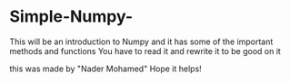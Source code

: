 # Simple-Numpy-
This will be an introduction to Numpy and it has some of the important methods and functions
You have to read it and rewrite it to be good on it

this was made by "Nader Mohamed" Hope it helps!
